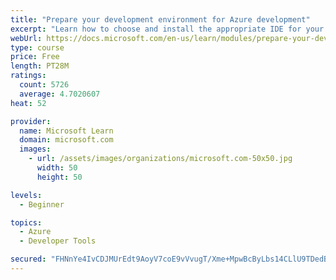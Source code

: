 ```yaml
---
title: "Prepare your development environment for Azure development"
excerpt: "Learn how to choose and install the appropriate IDE for your requirements to help you build, deploy, monitor, and scale cloud-hosted solutions."
webUrl: https://docs.microsoft.com/en-us/learn/modules/prepare-your-dev-environment-for-azure-development/
type: course
price: Free
length: PT28M
ratings:
  count: 5726
  average: 4.7020607
heat: 52

provider:
  name: Microsoft Learn
  domain: microsoft.com
  images:
    - url: /assets/images/organizations/microsoft.com-50x50.jpg
      width: 50
      height: 50

levels:
  - Beginner

topics:
  - Azure
  - Developer Tools

secured: "FHNnYe4IvCDJMUrEdt9AoyV7coE9vVvugT/Xme+MpwBcByLbs14CLlU9TDedBqaJEo2hhVlpD9/6dVUKoSao29PECKLTNvIn1gs9KaHeFh+Eo690i1BOEuEp8UJt3k/9O6OTRTdFmbrSMr9K/lkz/MpJi40fcRnhWnzkpw7Iz1rd8Gt5u2HxYJa6ZB571l/USl0uAIORm4A5Is1K1fAUuBB0LbkmQcNGEz9nxUNGuMdN73wr+2gusgNs2FUDI9NzrwcxfJCumoc09ORURbRDWiAf5uNCsb2NoMzLnMeWfXQy0Tl3L8Y01XF6rWsJLBOAgNJuo+b83OfHSEnXtLAl6jAd9a7NcnqkjnIlB0Nchx4iJmoEjmidcSlg75u/0zCnggcFEjridFvMMDozN9D/v6hJMc19VqobyPZzLxdGrQI=;3lZggE+pV9wBiYejpo1bOA=="
---
```


